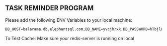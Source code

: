 ## TASK REMINDER PROGRAM

Please add the following ENV Variables to your local machine:
```
DB_HOST=balarama.db.elephantsql.com;DB_NAME=yvcjhrxk;DB_PASSWORD=hTbjlHqJjbZDOK8A5tk8XCWVkdnLFGIb;DB_PORT=5432;DB_USER=yvcjhrxk;REDIS_ADDR=localhost:6379
```


To Test Cache:
Make sure your redis-server is running on local